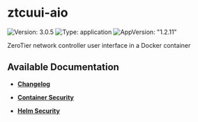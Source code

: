 # ztcuui-aio

![Version: 3.0.5](https://img.shields.io/badge/Version-3.0.5-informational?style=flat-square) ![Type: application](https://img.shields.io/badge/Type-application-informational?style=flat-square) ![AppVersion: "1.2.11"](https://img.shields.io/badge/AppVersion-"1.2.11"-informational?style=flat-square)

ZeroTier network controller user interface in a Docker container

## Available Documentation

- [**Changelog**](CHANGELOG)

- [**Container Security**](container-security)

- [**Helm Security**](helm-security)

